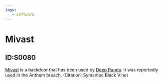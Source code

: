 ```yaml
---
tags:
   - software
---
```

# Mivast
## ID:S0080
[Mivast](software/S0080) is a backdoor that has been used by [Deep Panda](groups/G0009). It was reportedly used in the Anthem breach. (Citation: Symantec Black Vine)
